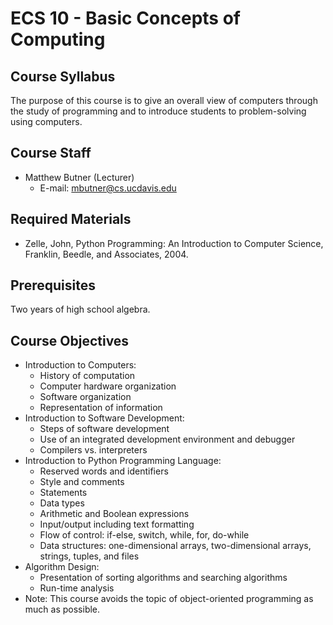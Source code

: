 # ECS 10 - Basic Concepts of Computing

## Course Syllabus
The purpose of this course is to give an overall view of computers through the study of programming and to introduce students to problem-solving using computers.

## Course Staff
- Matthew Butner (Lecturer)
  - E-mail: mbutner@cs.ucdavis.edu

## Required Materials
- Zelle, John, Python Programming: An Introduction to Computer Science, Franklin, Beedle, and Associates, 2004.

## Prerequisites
Two years of high school algebra.

## Course Objectives
- Introduction to Computers:
  - History of computation
  - Computer hardware organization
  - Software organization
  - Representation of information
- Introduction to Software Development:
  - Steps of software development
  - Use of an integrated development environment and debugger
  - Compilers vs. interpreters
- Introduction to Python Programming Language:
  - Reserved words and identifiers
  - Style and comments
  - Statements
  - Data types
  - Arithmetic and Boolean expressions
  - Input/output including text formatting
  - Flow of control: if-else, switch, while, for, do-while
  - Data structures: one-dimensional arrays, two-dimensional arrays, strings, tuples, and files
- Algorithm Design:
  - Presentation of sorting algorithms and searching algorithms
  - Run-time analysis
- Note: This course avoids the topic of object-oriented programming as much as possible.
